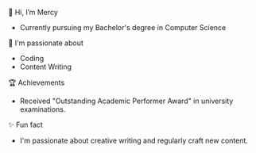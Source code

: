 👋 Hi, I’m Mercy
- Currently pursuing my Bachelor's degree in Computer Science

🌱 I'm passionate about
- Coding
- Content Writing
  
🏆 Achievements
- Received "Outstanding Academic Performer Award" in university examinations.
  
✨ Fun fact
- I'm passionate about creative writing and regularly craft new content.

<!---
mercii-sru/mercii-sru is a ✨ special ✨ repository because its `README.md` (this file) appears on your GitHub profile.
You can click the Preview link to take a look at your changes.
--->
